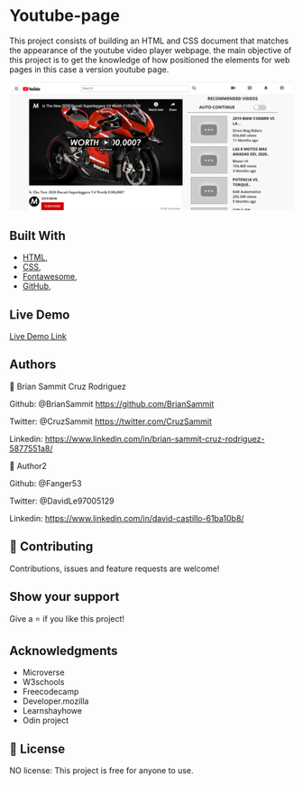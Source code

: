 # Youtube-page
This project consists of building an HTML and CSS document that matches the appearance of the youtube video player webpage.
the main objective of this project is to get the knowledge of how positioned the elements for web pages in this case a version youtube page.

![screenshot](./screenshot.png)

## Built With

- [HTML](https://developer.mozilla.org/en-US/docs/Web/HTML),
- [CSS](https://www.w3schools.com/css/),
- [Fontawesome](https://fontawesome.com/),
- [GitHub](https://github.com/),

## Live Demo

[Live Demo Link](https://rawcdn.githack.com/Fanger53/youtube-clone/ed85b30ced21582d0d6b30b6c64414bec004b44e/index.html)

## Authors

👤 Brian Sammit Cruz Rodriguez

Github: @BrianSammit https://github.com/BrianSammit

Twitter: @CruzSammit https://twitter.com/CruzSammit

Linkedin: https://www.linkedin.com/in/brian-sammit-cruz-rodriguez-5877551a8/

👤 Author2

Github: @Fanger53

Twitter: @DavidLe97005129

Linkedin: https://www.linkedin.com/in/david-castillo-61ba10b8/

## 🤝 Contributing

Contributions, issues and feature requests are welcome!

## Show your support

Give a ⭐️ if you like this project!

## Acknowledgments

- Microverse
- W3schools
- Freecodecamp
- Developer.mozilla
- Learnshayhowe
- Odin project

## 📝 License

NO license: This project is free for anyone to use.
